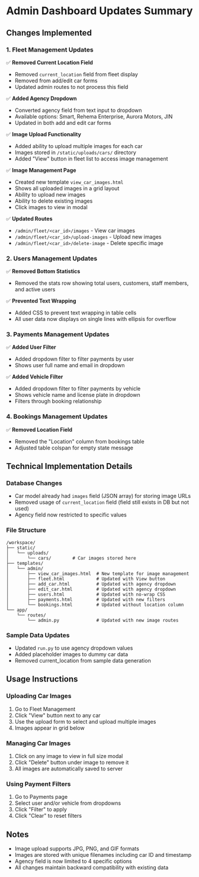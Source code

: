 # Admin Dashboard Updates Summary

## Changes Implemented

### 1. Fleet Management Updates
✅ **Removed Current Location Field**
- Removed `current_location` field from fleet display
- Removed from add/edit car forms
- Updated admin routes to not process this field

✅ **Added Agency Dropdown**
- Converted agency field from text input to dropdown
- Available options: Smart, Rehema Enterprise, Aurora Motors, JIN
- Updated in both add and edit car forms

✅ **Image Upload Functionality**
- Added ability to upload multiple images for each car
- Images stored in `/static/uploads/cars/` directory
- Added "View" button in fleet list to access image management

✅ **Image Management Page**
- Created new template `view_car_images.html`
- Shows all uploaded images in a grid layout
- Ability to upload new images
- Ability to delete existing images
- Click images to view in modal

✅ **Updated Routes**
- `/admin/fleet/<car_id>/images` - View car images
- `/admin/fleet/<car_id>/upload-images` - Upload new images
- `/admin/fleet/<car_id>/delete-image` - Delete specific image

### 2. Users Management Updates
✅ **Removed Bottom Statistics**
- Removed the stats row showing total users, customers, staff members, and active users

✅ **Prevented Text Wrapping**
- Added CSS to prevent text wrapping in table cells
- All user data now displays on single lines with ellipsis for overflow

### 3. Payments Management Updates
✅ **Added User Filter**
- Added dropdown filter to filter payments by user
- Shows user full name and email in dropdown

✅ **Added Vehicle Filter**
- Added dropdown filter to filter payments by vehicle
- Shows vehicle name and license plate in dropdown
- Filters through booking relationship

### 4. Bookings Management Updates
✅ **Removed Location Field**
- Removed the "Location" column from bookings table
- Adjusted table colspan for empty state message

## Technical Implementation Details

### Database Changes
- Car model already had `images` field (JSON array) for storing image URLs
- Removed usage of `current_location` field (field still exists in DB but not used)
- Agency field now restricted to specific values

### File Structure
```
/workspace/
├── static/
│   └── uploads/
│       └── cars/        # Car images stored here
├── templates/
│   └── admin/
│       ├── view_car_images.html  # New template for image management
│       ├── fleet.html            # Updated with View button
│       ├── add_car.html          # Updated with agency dropdown
│       ├── edit_car.html         # Updated with agency dropdown
│       ├── users.html            # Updated with no-wrap CSS
│       ├── payments.html         # Updated with new filters
│       └── bookings.html         # Updated without location column
└── app/
    └── routes/
        └── admin.py              # Updated with new image routes

```

### Sample Data Updates
- Updated `run.py` to use agency dropdown values
- Added placeholder images to dummy car data
- Removed current_location from sample data generation

## Usage Instructions

### Uploading Car Images
1. Go to Fleet Management
2. Click "View" button next to any car
3. Use the upload form to select and upload multiple images
4. Images appear in grid below

### Managing Car Images
1. Click on any image to view in full size modal
2. Click "Delete" button under image to remove it
3. All images are automatically saved to server

### Using Payment Filters
1. Go to Payments page
2. Select user and/or vehicle from dropdowns
3. Click "Filter" to apply
4. Click "Clear" to reset filters

## Notes
- Image upload supports JPG, PNG, and GIF formats
- Images are stored with unique filenames including car ID and timestamp
- Agency field is now limited to 4 specific options
- All changes maintain backward compatibility with existing data
